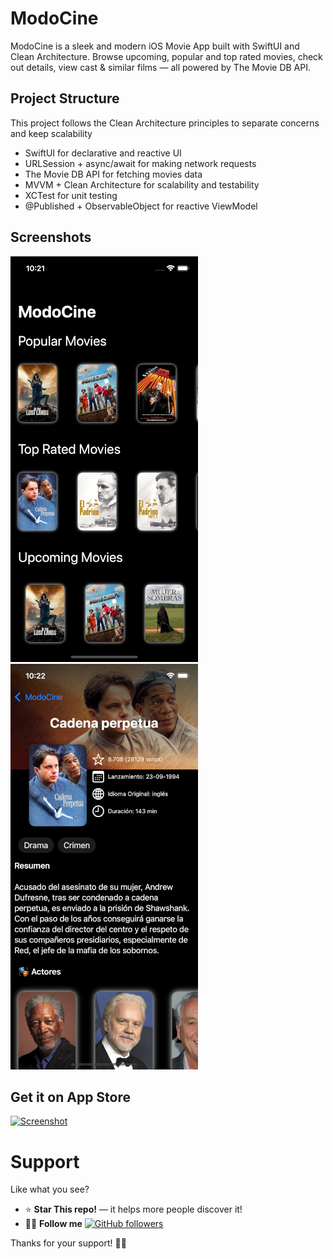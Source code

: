 # ModoCine

ModoCine is a sleek and modern iOS Movie App built with SwiftUI and Clean Architecture. Browse upcoming, popular and top rated movies, check out details, view cast & similar films — all powered by The Movie DB API.

## Project Structure

This project follows the Clean Architecture principles to separate concerns and keep scalability

- SwiftUI for declarative and reactive UI
- URLSession + async/await for making network requests
- The Movie DB API for fetching movies data
- MVVM + Clean Architecture for scalability and testability
- XCTest for unit testing
- @Published + ObservableObject for reactive ViewModel
    
## Screenshots

![Screenshot](screens/screen1.png)
![Screenshot](screens/screen2.png)

## Get it on App Store

[![Screenshot](appstore.png)](https://apps.apple.com/us/app/modocine/id6744767434)

# Support

Like what you see?

 - ⭐ **Star This repo!** — it helps more people discover it!
 - 👍🏽 **Follow me** [![GitHub followers](https://img.shields.io/github/followers/tuusuario?label=Follow&style=social)](https://github.com/elfer07)

Thanks for your support! 🫶🏽
